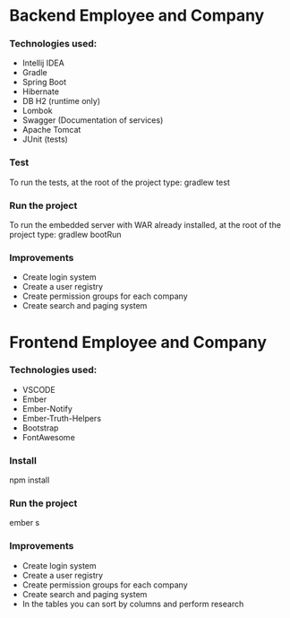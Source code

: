 # Backend Employee and Company

### Technologies used:

* Intellij IDEA
* Gradle
* Spring Boot
* Hibernate
* DB H2 (runtime only)
* Lombok
* Swagger (Documentation of services)
* Apache Tomcat
* JUnit (tests)

### Test

To run the tests, at the root of the project type: gradlew test

### Run the project

To run the embedded server with WAR already installed, at the root of the project type: gradlew bootRun

### Improvements

* Create login system
* Create a user registry 
* Create permission groups for each company
* Create search and paging system


# Frontend Employee and Company

### Technologies used:

* VSCODE
* Ember
* Ember-Notify
* Ember-Truth-Helpers
* Bootstrap
* FontAwesome

### Install

npm install

### Run the project

ember s

### Improvements

* Create login system
* Create a user registry 
* Create permission groups for each company
* Create search and paging system
* In the tables you can sort by columns and perform research